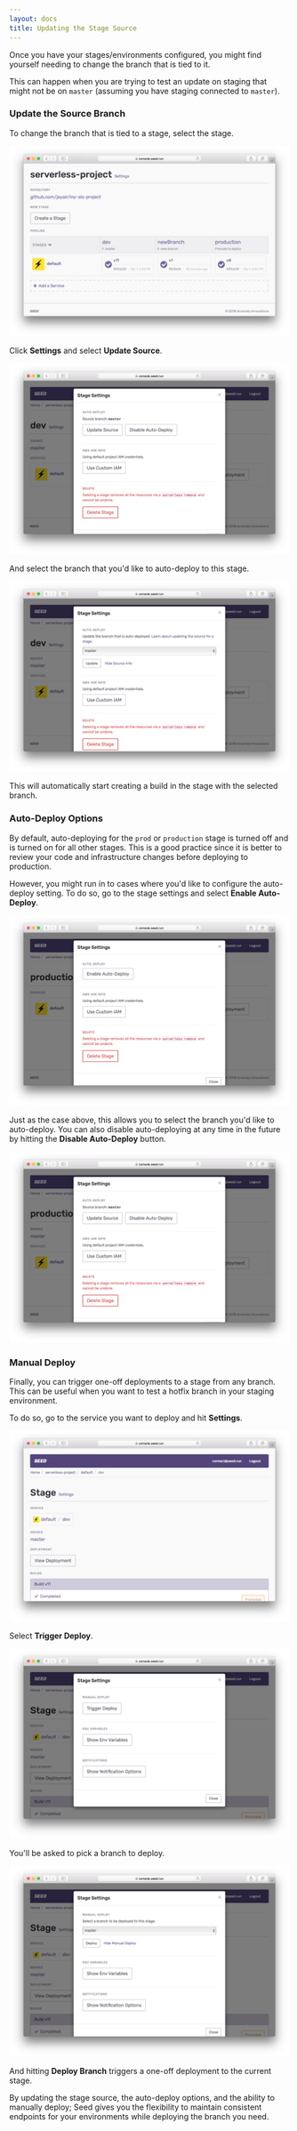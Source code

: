 ```yaml
---
layout: docs
title: Updating the Stage Source
---
```


Once you have your stages/environments configured, you might find yourself needing to change the branch that is tied to it.

This can happen when you are trying to test an update on staging that might not be on `master` (assuming you have staging connected to `master`).

### Update the Source Branch

To change the branch that is tied to a stage, select the stage.

![Select stage](/assets/docs/updating-the-stage-source/select-stage.png)

Click **Settings** and select **Update Source**.

![Click Update Stage Source](/assets/docs/updating-the-stage-source/click-update-source.png)

And select the branch that you'd like to auto-deploy to this stage.

![Select branch to auto-deploy](/assets/docs/updating-the-stage-source/select-branch-to-autodeploy.png)

This will automatically start creating a build in the stage with the selected branch.


### Auto-Deploy Options

By default, auto-deploying for the `prod` or `production` stage is turned off and is turned on for all other stages. This is a good practice since it is better to review your code and infrastructure changes before deploying to production.

However, you might run in to cases where you'd like to configure the auto-deploy setting. To do so, go to the stage settings and select **Enable Auto-Deploy**.

![Enable auto-deploy for production](/assets/docs/updating-the-stage-source/enable-autodeploy-for-prod.png)

Just as the case above, this allows you to select the branch you'd like to auto-deploy. You can also disable auto-deploying at any time in the future by hitting the **Disable Auto-Deploy** button.

![Disable auto-deploy for production](/assets/docs/updating-the-stage-source/disable-autodeploy-for-prod.png)

### Manual Deploy

Finally, you can trigger one-off deployments to a stage from any branch. This can be useful when you want to test a hotfix branch in your staging environment.

To do so, go to the service you want to deploy and hit **Settings**.

![Hit service stage settings](/assets/docs/updating-the-stage-source/hit-service-stage-settings.png)

Select **Trigger Deploy**.

![Select trigger deploy](/assets/docs/updating-the-stage-source/select-trigger-deploy.png)

You'll be asked to pick a branch to deploy.

![Select manual deploy branch](/assets/docs/updating-the-stage-source/select-manual-deploy-branch.png)

And hitting **Deploy Branch** triggers a one-off deployment to the current stage.

By updating the stage source, the auto-deploy options, and the ability to manually deploy; Seed gives you the flexibility to maintain consistent endpoints for your environments while deploying the branch you need.
